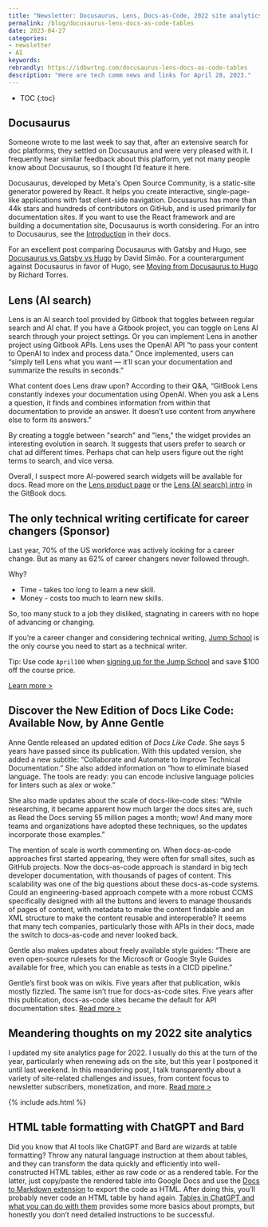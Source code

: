 ```yaml
---
title: "Newsletter: Docusaurus, Lens, Docs-as-Code, 2022 site analytics, and HTML Table formatting"
permalink: /blog/docusaurus-lens-docs-as-code-tables
date: 2023-04-27
categories:
- newsletter
- AI
keywords: 
rebrandly: https://idbwrtng.com/docusaurus-lens-docs-as-code-tables
description: "Here are tech comm news and links for April 28, 2023."
---
```


* TOC
{:toc}

## Docusaurus

Someone wrote to me last week to say that, after an extensive search for doc platforms, they settled on Docusaurus and were very pleased with it. I frequently hear similar feedback about this platform, yet not many people know about Docusaurus, so I thought I’d feature it here.

Docusaurus, developed by Meta's Open Source Community, is a static-site generator powered by React. It helps you create interactive, single-page-like applications with fast client-side navigation. Docusaurus has more than 44k stars and hundreds of contributors on GitHub, and is used primarily for documentation sites. If you want to use the React framework and are building a documentation site, Docusaurus is worth considering. For an intro to Docusaurus, see the [Introduction](https://docusaurus.io/docs) in their docs.

For an excellent post comparing Docusaurus with Gatsby and Hugo, see [Docusaurus vs Gatsby vs Hugo](https://wtjungle.com/blog/docusaurus-gatsby-hugo/) by David Simão. For a counterargument against Docusaurus in favor of Hugo, see [Moving from Docusaurus to Hugo](https://ricard.dev/moving-from-docusaurus-to-hugo/) by Richard Torres.

## Lens (AI search)

Lens is an AI search tool provided by Gitbook that toggles between regular search and AI chat. If you have a Gitbook project, you can toggle on Lens AI search through your project settings. Or you can implement Lens in another project using Gitbook APIs. Lens uses the OpenAI API “to pass your content to OpenAI to index and process data.” Once implemented, users can “simply tell Lens what you want — it’ll scan your documentation and summarize the results in seconds.”

What content does Lens draw upon? According to their Q&A, “GitBook Lens constantly indexes your documentation using OpenAI. When you ask a Lens a question, it finds and combines information from within that documentation to provide an answer. It doesn’t use content from anywhere else to form its answers.” 

By creating a toggle between "search" and "lens," the widget provides an interesting evolution in search. It suggests that users prefer to search or chat ad different times. Perhaps chat can help users figure out the right terms to search, and vice versa.

Overall, I suspect more AI-powered search widgets will be available for docs. Read more on the [Lens product page](https://www.gitbook.com/solutions/ai) or the [Lens (AI search) intro](https://docs.gitbook.com/product-tour/searching-your-content/lens) in the GitBook docs.

## The only technical writing certificate for career changers (Sponsor)

Last year, 70% of the US workforce was actively looking for a career change. But as many as 62% of career changers never followed through.

Why? 

* Time - takes too long to learn a new skill.
* Money - costs too much to learn new skills.

So, too many stuck to a job they disliked, stagnating in careers with no hope of advancing or changing.

If you’re a career changer and considering technical writing, [Jump School](https://idbwrtng.com/becometechnicalwriter2) is the only course you need to start as a technical writer.

Tip: Use code `April100` when [signing up for the Jump School](https://idbwrtng.com/becometechnicalwriter3) and save $100 off the course price.

[Learn more >](https://idbwrtng.com/becometechnicalwriter2)

## Discover the New Edition of Docs Like Code: Available Now, by Anne Gentle

Anne Gentle released an updated edition of *Docs Like Code*. She says 5 years have passed since its publication. With this updated version, she added a new subtitle: “Collaborate and Automate to Improve Technical Documentation.” She also added information on “how to eliminate biased language. The tools are ready: you can encode inclusive language policies for linters such as alex or woke.”

She also made updates about the scale of docs-like-code sites: “While researching, it became apparent how much larger the docs sites are, such as Read the Docs serving 55 million pages a month; wow! And many more teams and organizations have adopted these techniques, so the updates incorporate those examples.” 

The mention of scale is worth commenting on. When docs-as-code approaches first started appearing, they were often for small sites, such as GitHub projects. Now the docs-as-code approach is standard in big tech developer documentation, with thousands of pages of content. This scalability was one of the big questions about these docs-as-code systems. Could an engineering-based approach compete with a more robust CCMS specifically designed with all the buttons and levers to manage thousands of pages of content, with metadata to make the content findable and an XML structure to make the content reusable and interoperable? It seems that many tech companies, particularly those with APIs in their docs, made the switch to docs-as-code and never looked back.

Gentle also makes updates about freely available style guides: “There are even open-source rulesets for the Microsoft or Google Style Guides available for free, which you can enable as tests in a CICD pipeline.” 

Gentle’s first book was on wikis. Five years after that publication, wikis mostly fizzled. The same isn’t true for docs-as-code sites. Five years after this publication, docs-as-code sites became the default for API documentation sites. [Read more >](https://justwriteclick.com/2022/12/07/discover-the-new-edition-of-docs-like-code-available-now/) 

## Meandering thoughts on my 2022 site analytics

I updated my site analytics page for 2022. I usually do this at the turn of the year, particularly when renewing ads on the site, but this year I postponed it until last weekend. In this meandering post, I talk transparently about a variety of site-related challenges and issues, from content focus to newsletter subscribers, monetization, and more. [Read more >](https://idbwrtng.com/site-analytics-2022)

{% include ads.html %}

## HTML table formatting with ChatGPT and Bard

Did you know that AI tools like ChatGPT and Bard are wizards at table formatting? Throw any natural language instruction at them about tables, and they can transform the data quickly and efficiently into well-constructed HTML tables, either as raw code or as a rendered table. For the latter, just copy/paste the rendered table into Google Docs and use the [Docs to Markdown extension](https://workspace.google.com/u/0/marketplace/app/docs_to_markdown/700168918607) to export the code as HTML. After doing this, you’ll probably never code an HTML table by hand again. [Tables in ChatGPT and what you can do with them](https://chatgpt-guide.se/tables-in-chatgpt-and-what-you-can-do-with-them)  provides some more basics about prompts, but honestly you don’t need detailed instructions to be successful.